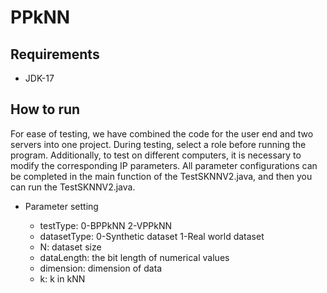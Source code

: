 # PPkNN

## Requirements
* JDK-17

## How to run
For ease of testing, we have combined the code for the user end and two servers into one project. During testing, select a role before running the program. Additionally, to test on different computers, it is necessary to modify the corresponding IP parameters. All parameter configurations can be completed in the main function of the TestSKNNV2.java, and then you can run the TestSKNNV2.java.

* Parameter setting

    * testType: 0-BPPkNN  2-VPPkNN
    * datasetType: 0-Synthetic dataset  1-Real world dataset
    * N: dataset size
    * dataLength: the bit length of numerical values
    * dimension: dimension of data
    * k: k in kNN